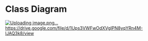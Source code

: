 # Class Diagram
[![Uploading image.png…]()](https://drive.google.com/file/d/1Ups3VWFwOdXVgIPN8yqYRn4M-lJAQ3k8/view)https://drive.google.com/file/d/1Ups3VWFwOdXVgIPN8yqYRn4M-lJAQ3k8/view

